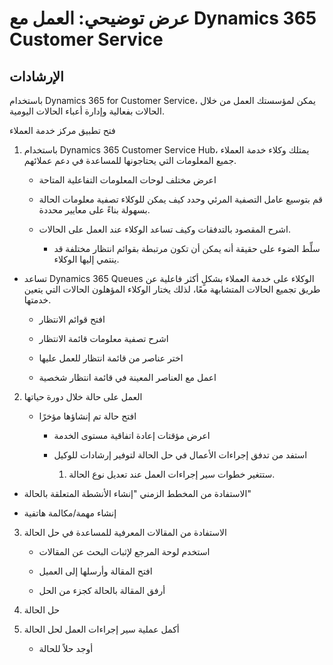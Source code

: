 ﻿---
demo:
    title: 'عرض توضيحي: العمل مع Dynamics 365 Customer Service'
    module: 'الوحدة 3: التعرف على أساسيات Dynamics 365 Customer Service'
---

# عرض توضيحي: العمل مع Dynamics 365 Customer Service

## الإرشادات

باستخدام Dynamics 365 for Customer Service، يمكن لمؤسستك العمل من خلال الحالات بفعالية وإدارة أعباء الحالات اليومية. 

فتح تطبيق مركز خدمة العملاء

1. باستخدام Dynamics 365 Customer Service Hub، يمتلك وكلاء خدمة العملاء جميع المعلومات التي يحتاجونها للمساعدة في دعم عملائهم. 

	- اعرض مختلف لوحات المعلومات التفاعلية المتاحة

	- قم بتوسيع عامل التصفية المرئي وحدد كيف يمكن للوكلاء تصفية معلومات الحالة بسهولة بناءً على معايير محددة. 

	- اشرح المقصود بالتدفقات وكيف تساعد الوكلاء عند العمل على الحالات. 

		- سلِّط الضوء على حقيقة أنه يمكن أن تكون مرتبطة بقوائم انتظار مختلفة قد ينتمي إليها الوكلاء. 

- تساعد Dynamics 365 Queues الوكلاء على خدمة العملاء بشكلٍ أكثر فاعلية عن طريق تجميع الحالات المتشابهة معًا، لذلك يختار الوكلاء المؤهلون الحالات التي يتعين خدمتها. 

	- افتح قوائم الانتظار

	- اشرح تصفية معلومات قائمة الانتظار

	- اختر عناصر من قائمة انتظار للعمل عليها

	- اعمل مع العناصر المعينة في قائمة انتظار شخصية

2. العمل على حالة خلال دورة حياتها

	- افتح حالة تم إنشاؤها مؤخرًا 

		- اعرض مؤقتات إعادة اتفاقية مستوى الخدمة

		- استفد من تدفق إجراءات الأعمال في حل الحالة لتوفير إرشادات للوكيل

			1. ستتغير خطوات سير إجراءات العمل عند تعديل نوع الحالة. 

- الاستفادة من المخطط الزمني "إنشاء الأنشطة المتعلقة بالحالة"

- إنشاء مهمة/مكالمة هاتفية

3. الاستفادة من المقالات المعرفية للمساعدة في حل الحالة

	- استخدم لوحة المرجع لإثبات البحث عن المقالات

	- افتح المقالة وأرسلها إلى العميل

	- أرفق المقالة بالحالة كجزء من الحل

4. حل الحالة

5. أكمل عملية سير إجراءات العمل لحل الحالة

	- أوجد حلاً للحالة
